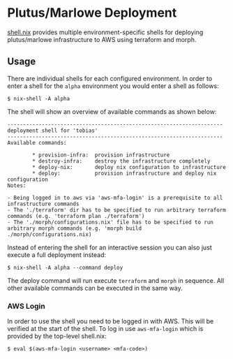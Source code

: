 # Plutus/Marlowe Deployment

[shell.nix](./shell.nix) provides multiple environment-specific shells for deploying plutus/marlowe infrastructure to AWS using terraform and morph.

## Usage

There are individual shells for each configured environment. In order to enter a shell for the `alpha` environment you would enter a shell as follows:

```
$ nix-shell -A alpha
```

The shell will show an overview of available commands as shown below:

```
---------------------------------------------------------------------
deployment shell for 'tobias'
---------------------------------------------------------------------
Available commands:

        * provision-infra:  provision infrastructure
        * destroy-infra:    destroy the infrastructure completely
        * deploy-nix:       deploy nix configuration to infrastructure
        * deploy:           provision infrastructure and deploy nix configuration
Notes:

- Being logged in to aws via 'aws-mfa-login' is a prerequisite to all infrastructure commands
- The './terraform' dir has to be specified to run arbitrary terraform commands (e.g. 'terraform plan ./terraform')
- The './morph/configurations.nix' file has to be specified to run arbitrary morph commands (e.g. 'morph build ./morph/configurations.nix)
```

Instead of entering the shell for an interactive session you can also just execute a full deployment instead:

```
$ nix-shell -A alpha --command deploy
```

The deploy command will run execute `terraform` and `morph` in sequence. All other available commands can be
executed in the same way.

### AWS Login

In order to use the shell you need to be logged in with AWS. This will be verified at the start of the shell.
To log in use `aws-mfa-login` which is provided by the top-level shell.nix:

```
$ eval $(aws-mfa-login <username> <mfa-code>)
```
